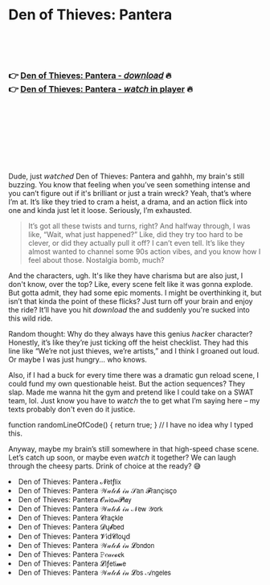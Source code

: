 <h1>Den of Thieves: Pantera</h1>

<br><br><br>

<h3>👉 <a href="https://Anthonys-alagsorjack1985.github.io/nnkwaeklff/">Den of Thieves: Pantera - 𝘥𝘰𝘸𝘯𝘭𝘰𝘢𝘥</a> 🔥<br>
👉 <a href="https://Anthonys-alagsorjack1985.github.io/nnkwaeklff/">Den of Thieves: Pantera - 𝘸𝘢𝘵𝘤𝘩 in player</a> 🔥
</h3>



<br><br><br><br><br><br><br>


Dude, just 𝘸𝘢𝘵𝘤𝘩𝘦𝘥 Den of Thieves: Pantera and gahhh, my brain's still buzzing. You know that feeling when you’ve seen something intense and you can’t figure out if it's brilliant or just a train wreck? Yeah, that’s where I’m at. It’s like they tried to cram a heist, a drama, and an action flick into one   and kinda just let it loose. Seriously, I’m exhausted.

> It’s got all these twists and turns, right? And halfway through, I was like, “Wait, what just happened?” Like, did they try too hard to be clever, or did they actually pull it off? I can’t even tell. It’s like they almost wanted to channel some 90s action vibes, and you know how I feel about those. Nostalgia bomb, much?

And the characters, ugh. It's like they have charisma but are also just, I don't know, over the top? Like, every scene felt like it was gonna explode. But gotta admit, they had some epic moments. I might be overthinking it, but isn’t that kinda the point of these flicks? Just turn off your brain and enjoy the ride? It’ll have you hit 𝘥𝘰𝘸𝘯𝘭𝘰𝘢𝘥 the   and suddenly you're sucked into this wild ride. 

Random thought: Why do they always have this genius 𝘩𝘢𝘤𝘬er character? Honestly, it’s like they’re just ticking off the heist   checklist. They had this line like “We’re not just thieves, we’re artists,” and I think I groaned out loud. Or maybe I was just hungry... who knows.

Also, if I had a buck for every time there was a dramatic gun reload scene, I could fund my own questionable heist. But the action sequences? They slap. Made me wanna hit the gym and pretend like I could take on a SWAT team, lol. Just know you have to 𝘸𝘢𝘵𝘤𝘩 the   to get what I’m saying here – my texts probably don't even do it justice. 

function randomLineOfCode() { return true; } // I have no idea why I typed this.

Anyway, maybe my brain’s still somewhere in that high-speed chase scene. Let’s catch up soon, or maybe even 𝘸𝘢𝘵𝘤𝘩 it together? We can laugh through the cheesy parts. Drink of choice at the ready? 😅

<li>Den of Thieves: Pantera 𝓝𝖾𝗍ƒ𝗅𝗂𝗑</li>
<li>Den of Thieves: Pantera 𝒲𝒶𝓉𝒸𝒽 𝒾𝓃 𝒮𝖺𝗇 𝓕𝗋𝖺𝗇ç𝗂𝗌ç𝗈</li>
<li>Den of Thieves: Pantera 𝓞𝓃𝗂𝗈𝓃𝓟𝗅𝖆𝗒</li>
<li>Den of Thieves: Pantera 𝒲𝒶𝓉𝒸𝒽 𝒾𝓃 𝒩𝖾𝗐 𝒴𝗈𝗋𝗄</li>
<li>Den of Thieves: Pantera 𝓒𝗋𝖺ç𝗄𝗅𝖾</li>
<li>Den of Thieves: Pantera 𝓓ų𝓫𝖻𝖾𝖽</li>
<li>Den of Thieves: Pantera 𝓥𝗂ԁ𝓒𝗅𝗈ųԁ</li>
<li>Den of Thieves: Pantera 𝒲𝒶𝓉𝒸𝒽 𝒾𝓃 𝓛𝗈𝗇𝖽𝗈𝗇</li>
<li>Den of Thieves: Pantera 𝙿𝑒𝒶𝒸𝓸𝐜𝗄</li>
<li>Den of Thieves: Pantera 𝓛𝗂ƒ𝖾𝗍𝗂𝓶𝖾</li>
<li>Den of Thieves: Pantera 𝒲𝒶𝓉𝒸𝒽 𝒾𝓃 𝓛𝗈𝗌 𝒜𝗇𝗀𝖾𝗅𝖾𝗌</li>

